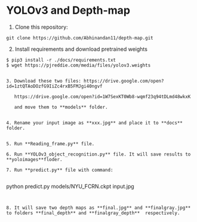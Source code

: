 # YOLOv3 and Depth-map

1. Clone this repository:
```
git clone https://github.com/Abhinandan11/depth-map.git
```

2. Install requirements and download pretrained weights

```
$ pip3 install -r ./docs/requirements.txt
$ wget https://pjreddie.com/media/files/yolov3.weights


3. Download these two files: https://drive.google.com/open?id=1ztQTAoDOzfG9IiZc4rxB5FMJgi40ngvf
                            
   https://drive.google.com/open?id=1W7SexKT0Wb8-wqmf23q94tDLmd48wkxK
                             
   and move them to **models** folder.


4. Rename your input image as **xxx.jpg** and place it to **docs** folder.


5. Run **Reading_frame.py** file.

6. Run **YOLOv3_object_recognition.py** file. It will save results to **yoloimages**floder.

7. Run **predict.py** file with command: 
 
```
python predict.py models/NYU_FCRN.ckpt input.jpg
```


8. It will save two depth maps as **final.jpg** and **finalgray.jpg** to folders **final_depth** and **finalgray_depth**  respectively.


